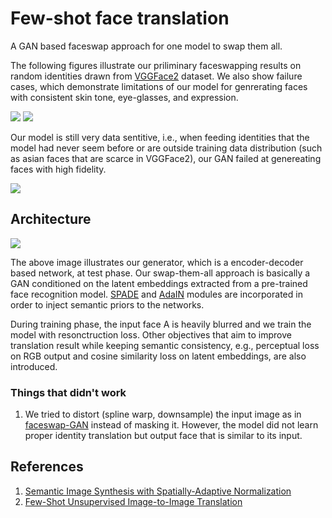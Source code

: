 # Few-shot face translation
A GAN based faceswap approach for one model to swap them all.

The following figures illustrate our priliminary faceswapping results on random identities drawn from [VGGFace2](http://www.robots.ox.ac.uk/~vgg/data/vgg_face2/) dataset. We also show failure cases, which demonstrate limitations of our model for genrerating faces with consistent skin tone, eye-glasses, and expression.

![](https://github.com/shaoanlu/faceswap-GAN-swap-them-all/raw/master/images/result_iter40k_00.jpg)
![](https://github.com/shaoanlu/faceswap-GAN-swap-them-all/raw/master/images/result_iter40k_01.jpg)

Our model is still very data sentitive, i.e., when feeding identities that the model had never seem before or are outside training data distribution (such as asian faces that are scarce in VGGFace2), our GAN failed at genereating faces with high fidelity.

![](https://github.com/shaoanlu/faceswap-GAN-swap-them-all/raw/master/images/result2.jpg)

## Architecture
![](https://github.com/shaoanlu/faceswap-GAN-swap-them-all/raw/master/images/few_shot_face_translation.png)

The above image illustrates our generator, which is a encoder-decoder based network, at test phase. Our swap-them-all approach is basically a GAN conditioned on the latent embeddings extracted from a pre-trained face recognition model. [SPADE](https://arxiv.org/abs/1903.07291) and [AdaIN](https://arxiv.org/abs/1905.01723) modules are incorporated in order to inject semantic priors to the networks. 

During training phase, the input face A is heavily blurred and we train the model with resonctruction loss. Other objectives that aim to improve translation result while keeping semantic consistency, e.g., perceptual loss on RGB output and cosine similarity loss on latent embeddings, are also introduced.

### Things that didn't work

1. We tried to distort (spline warp, downsample) the input image as in [faceswap-GAN](https://github.com/shaoanlu/faceswap-GAN) instead of masking it. However, the model did not learn proper identity translation but output face that is similar to its input.

## References
1. [Semantic Image Synthesis with Spatially-Adaptive Normalization](https://github.com/shaoanlu/faceswap-GAN)
2. [Few-Shot Unsupervised Image-to-Image Translation](https://arxiv.org/abs/1905.01723)

